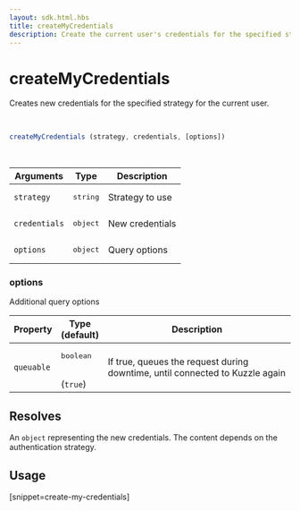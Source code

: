 ```yaml
---
layout: sdk.html.hbs
title: createMyCredentials
description: Create the current user's credentials for the specified strategy.
---
```


# createMyCredentials

Creates new credentials for the specified strategy for the current user.

<br/>

```javascript
createMyCredentials (strategy, credentials, [options])
```

<br/>

| Arguments    | Type    | Description
|--------------|---------|-------------
| `strategy` | <pre>string</pre> | Strategy to use
| `credentials` | <pre>object</pre> | New credentials
| `options`  | <pre>object</pre> | Query options


### options

Additional query options

| Property     | Type<br/>(default)    | Description   |
| -------------- | --------- | ------------- |
| `queuable` | <pre>boolean</pre><br/>(`true`)| If true, queues the request during downtime, until connected to Kuzzle again |


## Resolves

An `object` representing the new credentials.
The content depends on the authentication strategy.

## Usage

[snippet=create-my-credentials]
